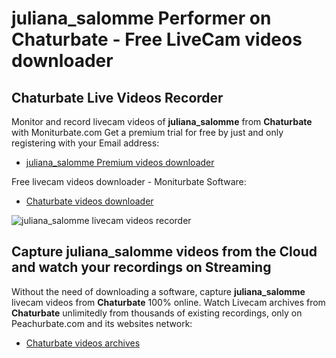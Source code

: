 # juliana_salomme Performer on Chaturbate - Free LiveCam videos downloader

## Chaturbate Live Videos Recorder

Monitor and record livecam videos of **juliana_salomme** from **Chaturbate** with Moniturbate.com
Get a premium trial for free by just and only registering with your Email address:
* [juliana_salomme Premium videos downloader](https://moniturbate.com/request-demo-licence-key.html)

Free livecam videos downloader - Moniturbate Software:
* [Chaturbate videos downloader](https://moniturbate.com/moniturbate-download-software.html)

![juliana_salomme livecam videos recorder](https://peachurnet.com/templates/moniturbate-software.png)


## Capture juliana_salomme videos from the Cloud and watch your recordings on Streaming

Without the need of downloading a software, capture **juliana_salomme** livecam videos from **Chaturbate** 100% online.
Watch Livecam archives from **Chaturbate** unlimitedly from thousands of existing recordings, only on Peachurbate.com and its websites network:
* [Chaturbate videos archives](https://peachurnet.com/)